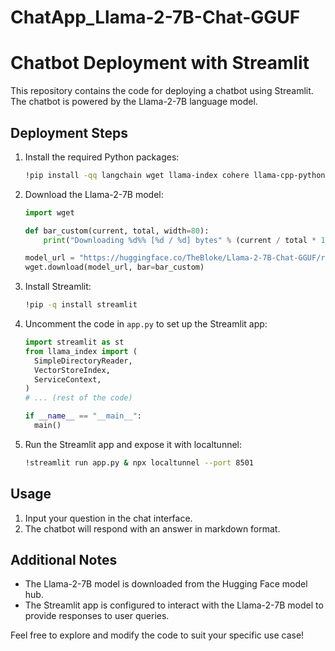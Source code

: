 # ChatApp_Llama-2-7B-Chat-GGUF
# Chatbot Deployment with Streamlit

This repository contains the code for deploying a chatbot using Streamlit. The chatbot is powered by the Llama-2-7B language model.

## Deployment Steps

1. Install the required Python packages:

    ```bash
    !pip install -qq langchain wget llama-index cohere llama-cpp-python
    ```

2. Download the Llama-2-7B model:

    ```python
    import wget

    def bar_custom(current, total, width=80):
        print("Downloading %d%% [%d / %d] bytes" % (current / total * 100, current, total))

    model_url = "https://huggingface.co/TheBloke/Llama-2-7B-Chat-GGUF/resolve/main/llama-2-7b-chat.Q2_K.gguf"
    wget.download(model_url, bar=bar_custom)
    ```

3. Install Streamlit:

    ```bash
    !pip -q install streamlit
    ```

4. Uncomment the code in `app.py` to set up the Streamlit app:

    ```python
    import streamlit as st
    from llama_index import (
      SimpleDirectoryReader,
      VectorStoreIndex,
      ServiceContext,
    )
    # ... (rest of the code)

    if __name__ == "__main__":
      main()
    ```

5. Run the Streamlit app and expose it with localtunnel:

    ```bash
    !streamlit run app.py & npx localtunnel --port 8501
    ```

## Usage

1. Input your question in the chat interface.
2. The chatbot will respond with an answer in markdown format.

## Additional Notes

- The Llama-2-7B model is downloaded from the Hugging Face model hub.
- The Streamlit app is configured to interact with the Llama-2-7B model to provide responses to user queries.

Feel free to explore and modify the code to suit your specific use case!
